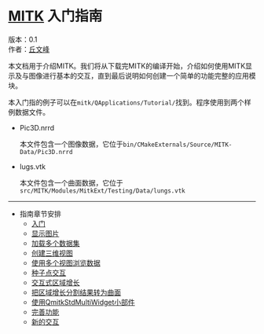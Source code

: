 [MITK](http://www.mitk.org/wiki) 入门指南
========================================
版本：0.1  
作者：[丘文峰](mailto:809104518@qq.com)

本文档用于介绍MITK。我们将从下载完MITK的编译开始，介绍如何使用MITK显示及与图像进行基本的交互，直到最后说明如何创建一个简单的功能完整的应用模块。

本入门指的例子可以在`mitk/QApplications/Tutorial/`找到。程序使用到两个样例数据文件。

* Pic3D.nrrd

	本文件包含一个图像数据，它位于`bin/CMakeExternals/Source/MITK-Data/Pic3D.nrrd`

* lugs.vtk
	
	本文件包含一个曲面数据，它位于`src/MITK/Modules/MitkExt/Testing/Data/lungs.vtk`

**************************************************************************************

* 指南章节安排
	* [入门](tutorial/step0.md)
	* [显示图片](tutorial/step1.md)
	* [加载多个数据集](tutorial/step2.md)
	* [创建三维视图](tutorial/step3.md)
	* [使用多个视图浏览数据](tutorial/step4.md)
	* [种子点交互](tutorial/step5.md)
	* [交互式区域增长](tutorial/step6.md)
	* [把区域增长分割结果转为曲面](tutorial/step7.md)
	* [使用QmitkStdMultiWidget小部件](tutorial/step8.md)
	* [完善功能](tutorial/step9.md)
	* [新的交互](tutorial/step10.md)